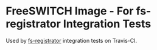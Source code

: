 # FreeSWITCH Image - For fs-registrator Integration Tests

Used by [fs-registrator](https://github.com/CpuID/fs-registrator) integration tests on Travis-CI.

